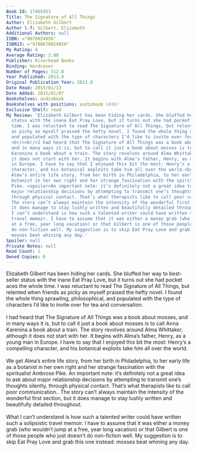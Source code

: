 ```yaml
---
Book Id: 17465453
Title: The Signature of All Things
Author: Elizabeth Gilbert
Author l-f: Gilbert, Elizabeth
Additional Authors: null
ISBN: ="0670024856"
ISBN13: ="9780670024858"
My Rating: 4
Average Rating: 3.88
Publisher: Riverhead Books
Binding: Hardcover
Number of Pages: 512.0
Year Published: 2013.0
Original Publication Year: 2013.0
Date Read: 2015/01/13
Date Added: 2015/01/07
Bookshelves: audiobook
Bookshelves with positions: audiobook (#16)
Exclusive Shelf: read
My Review: 'Elizabeth Gilbert has been hiding her cards. She bluffed her way to best-seller
  status with the inane Eat Pray Love, but it turns out she had pocket aces the whole
  time. I was reluctant to read The Signature of All Things, but relented when friends
  as picky as myself praised the hefty novel. I found the whole thing sprawling, philosophical,
  and populated with the type of characters I’d like to invite over for tea and conversation.
  <br/><br/>I had heard that The Signature of All Things was a book about mosses,
  and in many ways it is, but to call it just a book about mosses is to call Anna
  Karenina a book about a train. The story revolves around Alma Whittaker, although
  it does not start with her. It begins with Alma’s father, Henry, as a young man
  in Europe. I have to say that I enjoyed this bit the most: Henry’s a compelling
  character, and his botanical exploits take him all over the world.<br/><br/>We get
  Alma’s entire life story, from her birth in Philadelphia, to her early life as a
  botanist in her own right and her strange fascination with the spiritualist Ambrose
  Pike. <spoiler>An important note: it’s definitely not a great idea to ask about
  major relationship decisions by attempting to transmit one’s thoughts silently,
  through physical contact. That’s what therapists like to call poor communication.</spoiler>.
  The story can’t always maintain the intensity of the wonderful first section, but
  it does manage to stay lushly written and beautifully detailed throughout.<br/><br/>What
  I can’t understand is how such a talented writer could have written such a solipsistic
  travel memoir. I have to assume that it was either a money grab (who wouldn’t jump
  at a free, year long vacation) or that Gilbert is one of those people who just doesn’t
  do non-fiction well. My suggestion is to skip Eat Pray Love and grab this one instead:
  mosses beat whining any day.'
Spoiler: null
Private Notes: null
Read Count: 1
Owned Copies: 0
---
```


Elizabeth Gilbert has been hiding her cards. She bluffed her way to best-seller status with the inane Eat Pray Love, but it turns out she had pocket aces the whole time. I was reluctant to read The Signature of All Things, but relented when friends as picky as myself praised the hefty novel. I found the whole thing sprawling, philosophical, and populated with the type of characters I’d like to invite over for tea and conversation. <br/><br/>I had heard that The Signature of All Things was a book about mosses, and in many ways it is, but to call it just a book about mosses is to call Anna Karenina a book about a train. The story revolves around Alma Whittaker, although it does not start with her. It begins with Alma’s father, Henry, as a young man in Europe. I have to say that I enjoyed this bit the most: Henry’s a compelling character, and his botanical exploits take him all over the world.<br/><br/>We get Alma’s entire life story, from her birth in Philadelphia, to her early life as a botanist in her own right and her strange fascination with the spiritualist Ambrose Pike. <spoiler>An important note: it’s definitely not a great idea to ask about major relationship decisions by attempting to transmit one’s thoughts silently, through physical contact. That’s what therapists like to call poor communication.</spoiler>. The story can’t always maintain the intensity of the wonderful first section, but it does manage to stay lushly written and beautifully detailed throughout.<br/><br/>What I can’t understand is how such a talented writer could have written such a solipsistic travel memoir. I have to assume that it was either a money grab (who wouldn’t jump at a free, year long vacation) or that Gilbert is one of those people who just doesn’t do non-fiction well. My suggestion is to skip Eat Pray Love and grab this one instead: mosses beat whining any day.